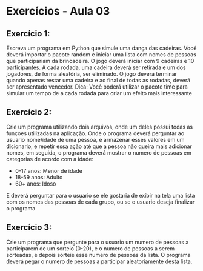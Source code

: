 # Exercícios - Aula 03


## Exercício 1:
Escreva um programa em Python que simule uma dança das cadeiras. Você deverá importar o pacote random e iniciar uma lista com nomes de pessoas que participariam da
brincadeira. O jogo deverá iniciar com 9 cadeiras e 10 participantes. A cada rodada, uma cadeira deverá ser retirada e um dos jogadores, de forma aleatória, ser eliminado. 
O jogo deverá terminar quando apenas restar uma cadeira e ao final de todas as rodadas, deverá ser apresentado vencedor.
Dica: Você poderá utilizar o pacote time para simular um tempo de a cada rodada para criar um efeito mais interessante

## Exercício 2:
Crie um programa utilizando dois arquivos, onde um deles possui todas as funçoes utilizadas na aplicação.
Onde o programa deverá perguntar ao usuario nome/idade de uma pessoa, e armazenar esses 
valores em um dicionario,
e repetir essa ação até que a pessoa não queira mais adicionar nomes, em seguida, 
o programa deverá mostrar o numero
de pessoas em categorias de acordo com a idade:
- 0-17 anos: Menor de idade
- 18-59 anos: Adulto
- 60+ anos: Idoso

 E deverá perguntar para o usuario se ele gostaria de exibir na tela uma lista com os nomes 
 das pessoas de cada grupo,
 ou se o usuario deseja finalizar o programa
 
 ## Exercício 3:
 Crie um programa que pergunte para o usuario um numero de pessoas a participarem de um sorteio (0-20),
e o numero de pessoas a serem sorteadas, e depois sorteie esse numero de pessoas da lista.
O programa deverá pegar o numero de pessoas a participar aleatoriamente desta lista.
